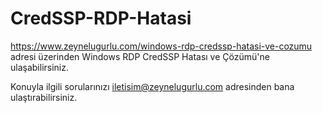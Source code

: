 # CredSSP-RDP-Hatasi
https://www.zeynelugurlu.com/windows-rdp-credssp-hatasi-ve-cozumu adresi üzerinden Windows RDP CredSSP Hatası ve Çözümü'ne ulaşabilirsiniz.

Konuyla ilgili sorularınızı iletisim@zeynelugurlu.com adresinden bana ulaştırabilirsiniz.
